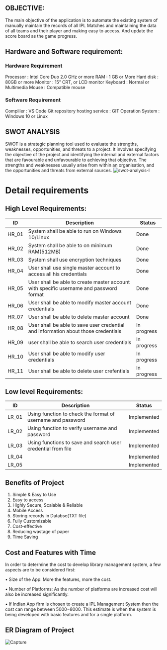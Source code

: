 
## OBJECTIVE:
The main objective of the application is to automate the existing
system of manually maintain the records of all IPL Matches and maintaining the data of all teams and their player and making easy to access. And update the score board as the
game progress.

## Hardware and Software requirement:

### Hardware Requirement

Processor : Intel Core Duo 2.0 GHz or more
RAM : 1 GB or More
Hard disk : 80GB or more
Monitor : 15” CRT, or LCD monitor
Keyboard : Normal or Multimedia
Mouse : Compatible mouse

### Software Requirement

Compliler  : VS Code
Git repository hosting service   :  GIT
Operation System : Windows 10 or Linux

## SWOT ANALYSIS
SWOT is a strategic planning tool used to evaluate the strengths, weaknesses, opportunities, and threats to a project. It involves specifying the objective of the project and identifying the internal and external factors that are favourable and unfavourable to achieving that objective. The strengths and weaknesses usually arise from within an organisation, and the opportunities and threats from external sources.
![swot-analysis-l](https://user-images.githubusercontent.com/52988876/124732944-56f1a280-df31-11eb-8bed-c42bd64c755b.jpg)

# Detail requirements

## High Level Requirements:

| ID    | Description                                                                            | Status      |
| ----- | -------------------------------------------------------------------------------------- | ----------- |
| HR_01 | System shall be able to run on Windows 10/Linux                                        | Done        |
| HR_02 | System shall be able to on minimum RAM(512MB)                                          | Done        |
| HR_03 | System shall use encryption techniques                                                 | Done        |
| HR_04 | User shall use single master account to access all his credentials                     | Done        |
| HR_05 | User shall be able to create master account with specific username and password format | Done        |
| HR_06 | User shall be able to modify master account credentials                                | Done        |
| HR_07 | User shall be able to delete master account                                            | Done        |
| HR_08 | User shall be able to save user credential and information about those credentials     | In progress |
| HR_09 | user shall be able to search user credentials                                          | In progress |
| HR_10 | User shall be able to modify user credentials                                          | In progress |
| HR_11 | User shall be able to delete user crefentials                                          | In progress |

## Low level Requirements:

| ID    | Description                                                  | Status      |
| ----- | ------------------------------------------------------------ | ----------- |
| LR_01 | Using function to check the format of username and password  | Implemented |
| LR_02 | Using function to verify username and password               | Implemented |
| LR_03 | Using functions to save and search user credential from file | Implemented |
| LR_04 |                                                              | Implemented |
| LR_05 |                                                              | Implemented |


## Benefits of Project

1. Simple & Easy to Use
2. Easy to access 
3. Highly Secure, Scalable & Reliable
4. Mobile Access
5. Storing records in Databse(TXT file)
6. Fully Customizable
7. Cost-effective
8. Reducing wastage of paper
9. Time Saving

## Cost and Features with Time
In order to determine the cost to develop library management system, a few aspects are to be considered first:

• Size of the App: More the features, more the cost.

• Number of Platforms: As the number of platforms are increased cost will also be increased significantly.

• If Indian App firm is chosen to create a IPL Management System then the cost can range between $5000-$8000. This estimate is when the system is being developed with basic features and for a single platform.
## ER Diagram of Project 
![Capture](https://user-images.githubusercontent.com/52988876/124731282-b5b61c80-df2f-11eb-8d5b-4ed68d39566e.PNG)


